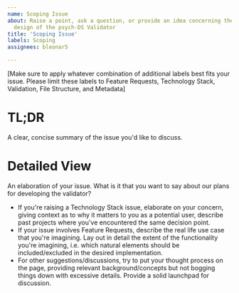 ```yaml
---
name: Scoping Issue
about: Raise a point, ask a question, or provide an idea concerning the scope and
  design of the psych-DS Validator
title: 'Scoping Issue'
labels: Scoping
assignees: bleonar5

---
```


[Make sure to apply whatever combination of additional labels best fits your issue. Please limit these labels to Feature Requests, Technology Stack, Validation, File Structure, and Metadata]

# TL;DR
A clear, concise summary of the issue you'd like to discuss.

# Detailed View
An elaboration of your issue. What is it that you want to say about our plans for developing the validator? 
* If you're raising a Technology Stack issue, elaborate on your concern, giving context as to why it matters to you as a potential user, describe past projects where you've encountered the same decision point. 
* If your issue involves Feature Requests, describe the real life use case that you're imagining. Lay out in detail the extent of the functionality you're imagining, i.e. which natural elements should be included/excluded in the desired implementation.
* For other suggestions/discussions, try to put your thought process on the page, providing relevant background/concepts but not bogging things down with excessive details. Provide a solid launchpad for discussion.
